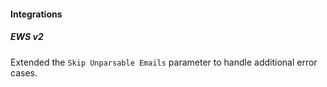 
#### Integrations

##### EWS v2

Extended the `Skip Unparsable Emails` parameter to handle additional error cases.